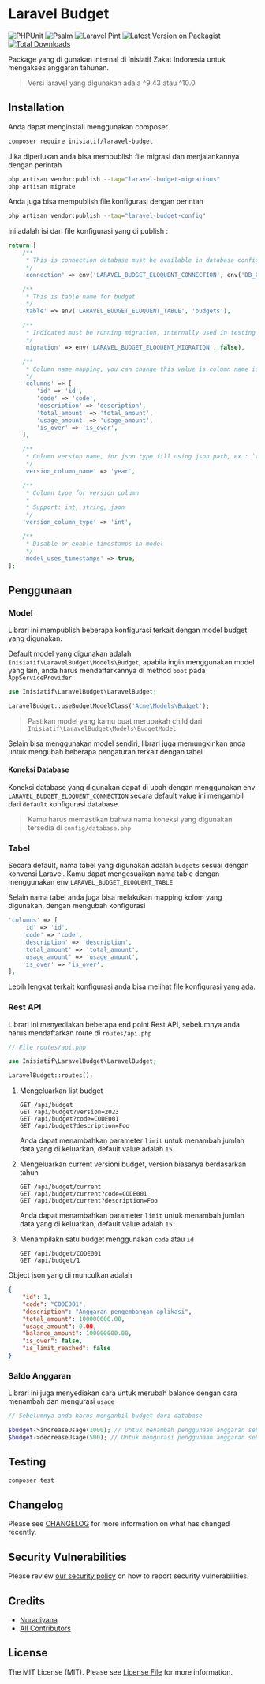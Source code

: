 # Laravel Budget

[![PHPUnit](https://github.com/atInisiatifZakat/laravel-budget/actions/workflows/run-tests.yml/badge.svg?branch=main)](https://github.com/atInisiatifZakat/laravel-budget/actions/workflows/run-tests.yml)
[![Psalm](https://github.com/atInisiatifZakat/laravel-budget/actions/workflows/run-psalm-static-analyst.yml/badge.svg?branch=main)](https://github.com/atInisiatifZakat/laravel-budget/actions/workflows/run-psalm-static-analyst.yml)
[![Laravel Pint](https://github.com/atInisiatifZakat/laravel-budget/actions/workflows/fix-php-code-style-issues.yml/badge.svg)](https://github.com/atInisiatifZakat/laravel-budget/actions/workflows/fix-php-code-style-issues.yml)
[![Latest Version on Packagist](https://img.shields.io/packagist/v/inisiatif/laravel-budget.svg?style=flat-square)](https://packagist.org/packages/inisiatif/laravel-budget)
[![Total Downloads](https://img.shields.io/packagist/dt/inisiatif/laravel-budget.svg?style=flat-square)](https://packagist.org/packages/inisiatif/laravel-budget)

Package yang di gunakan internal di Inisiatif Zakat Indonesia untuk mengakses anggaran tahunan.

> Versi laravel yang digunakan adala ^9.43 atau ^10.0

## Installation

Anda dapat menginstall menggunakan composer

```bash
composer require inisiatif/laravel-budget
```

Jika diperlukan anda bisa mempublish file migrasi dan menjalankannya dengan perintah

```bash
php artisan vendor:publish --tag="laravel-budget-migrations"
php artisan migrate
```

Anda juga bisa mempublish file konfigurasi dengan perintah

```bash
php artisan vendor:publish --tag="laravel-budget-config"
```

Ini adalah isi dari file konfigurasi yang di publish :

```php
return [
    /**
     * This is connection database must be available in database config
     */
    'connection' => env('LARAVEL_BUDGET_ELOQUENT_CONNECTION', env('DB_CONNECTION', 'sqlite')),

    /**
     * This is table name for budget
     */
    'table' => env('LARAVEL_BUDGET_ELOQUENT_TABLE', 'budgets'),

    /**
     * Indicated must be running migration, internally used in testing
     */
    'migration' => env('LARAVEL_BUDGET_ELOQUENT_MIGRATION', false),

    /**
     * Column name mapping, you can change this value is column name is different
     */
    'columns' => [
        'id' => 'id',
        'code' => 'code',
        'description' => 'description',
        'total_amount' => 'total_amount',
        'usage_amount' => 'usage_amount',
        'is_over' => 'is_over',
    ],

    /**
     * Column version name, for json type fill using json path, ex : `version->year`
     */
    'version_column_name' => 'year',

    /**
     * Column type for version column
     *
     * Support: int, string, json
     */
    'version_column_type' => 'int',

    /**
     * Disable or enable timestamps in model
     */
    'model_uses_timestamps' => true,
];

```

## Penggunaan

### Model

Librari ini mempublish beberapa konfigurasi terkait dengan model budget yang digunakan.

Default model yang digunakan adalah `Inisiatif\LaravelBudget\Models\Budget`, apabila ingin
menggunakan model yang lain, anda harus mendaftarkannya di method `boot` pada `AppServiceProvider`

```php
use Inisiatif\LaravelBudget\LaravelBudget;

LaravelBudget::useBudgetModelClass('Acme\Models\Budget');
```

> Pastikan model yang kamu buat merupakah child dari `Inisiatif\LaravelBudget\Models\BudgetModel`

Selain bisa menggunakan model sendiri, librari juga memungkinkan anda untuk mengubah beberapa pengaturan terkait dengan tabel

#### Koneksi Database

Koneksi database yang digunakan dapat di ubah dengan menggunakan env `LARAVEL_BUDGET_ELOQUENT_CONNECTION`
secara default value ini mengambil dari `default` konfigurasi database.

> Kamu harus memastikan bahwa nama koneksi yang digunakan tersedia di `config/database.php`

### Tabel

Secara default, nama tabel yang digunakan adalah `budgets` sesuai dengan konvensi Laravel.
Kamu dapat mengesuaikan nama table dengan menggunakan env `LARAVEL_BUDGET_ELOQUENT_TABLE`

Selain nama tabel anda juga bisa melakukan mapping kolom yang digunakan, dengan mengubah konfigurasi

```php
'columns' => [
    'id' => 'id',
    'code' => 'code',
    'description' => 'description',
    'total_amount' => 'total_amount',
    'usage_amount' => 'usage_amount',
    'is_over' => 'is_over',
],
```

Lebih lengkat terkait konfigurasi anda bisa melihat file konfigurasi yang ada.

### Rest API

Librari ini menyediakan beberapa end point Rest API, sebelumnya anda harus mendaftarkan route di `routes/api.php`

```php
// File routes/api.php

use Inisiatif\LaravelBudget\LaravelBudget;

LaravelBudget::routes();
```

1. Mengeluarkan list budget

    ```text
    GET /api/budget
    GET /api/budget?version=2023
    GET /api/budget?code=CODE001
    GET /api/budget?description=Foo
    ```
   
    Anda dapat menambahkan parameter `limit` untuk menambah jumlah data yang di keluarkan, default value adalah `15`


2. Mengeluarkan current versioni budget, version biasanya berdasarkan tahun

    ```text
    GET /api/budget/current
    GET /api/budget/current?code=CODE001
    GET /api/budget/current?description=Foo
    ```
   Anda dapat menambahkan parameter `limit` untuk menambah jumlah data yang di keluarkan, default value adalah `15`

3. Menampilakn satu budget menggunakan `code` atau `id`

    ```text
    GET /api/budget/CODE001
    GET /api/budget/1
   ```

Object json yang di munculkan adalah

```json
{
    "id": 1,
    "code": "CODE001",
    "description": "Anggaran pengembangan aplikasi",
    "total_amount": 100000000.00,
    "usage_amount": 0.00,
    "balance_amount": 100000000.00,
    "is_over": false,
    "is_limit_reached": false
}
```

### Saldo Anggaran

Librari ini juga menyediakan cara untuk merubah balance dengan cara menambah dan mengurasi `usage`

```php
// Sebelumnya anda harus menganbil budget dari database

$budget->increaseUsage(1000); // Untuk menambah penggunaan anggaran sebanyak 1000
$budget->decreaseUsage(500); // Untuk mengurasi penggunaan anggaran sebanyak 500
```

## Testing

```bash
composer test
```

## Changelog

Please see [CHANGELOG](CHANGELOG.md) for more information on what has changed recently.

## Security Vulnerabilities

Please review [our security policy](../../security/policy) on how to report security vulnerabilities.

## Credits

- [Nuradiyana](https://github.com/atInisiatifZakat)
- [All Contributors](../../contributors)

## License

The MIT License (MIT). Please see [License File](LICENSE.md) for more information.
